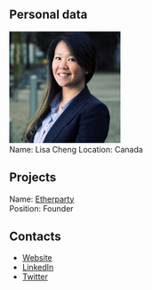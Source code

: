 ## Personal data
![cheng photo](photo/lisa_cheng.jpg)  
Name: Lisa Cheng
Location: Canada
## Projects 
Name: [Etherparty](../projects/etherparty.md)  
Position: Founder
## Contacts
* [Website](http://www.lisacheng.info/)
* [LinkedIn](https://ca.linkedin.com/in/chenglisa)    
* [Twitter](https://twitter.com/lisacheng?lang=en)
